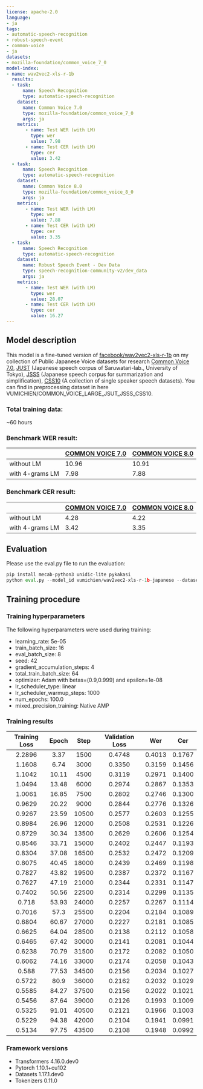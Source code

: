```yaml
---
license: apache-2.0
language:
- ja
tags:
- automatic-speech-recognition
- robust-speech-event
- common-voice
- ja
datasets:
- mozilla-foundation/common_voice_7_0
model-index:
- name: wav2vec2-xls-r-1b
  results:
  - task: 
      name: Speech Recognition
      type: automatic-speech-recognition
    dataset:
      name: Common Voice 7.0
      type: mozilla-foundation/common_voice_7_0
      args: ja
    metrics:
       - name: Test WER (with LM)
         type: wer
         value: 7.98
       - name: Test CER (with LM)
         type: cer
         value: 3.42
  - task:
      name: Speech Recognition
      type: automatic-speech-recognition
    dataset:
      name: Common Voice 8.0
      type: mozilla-foundation/common_voice_8_0
      args: ja
    metrics:
       - name: Test WER (with LM)
         type: wer
         value: 7.88
       - name: Test CER (with LM)
         type: cer
         value: 3.35
  - task:
      name: Speech Recognition
      type: automatic-speech-recognition
    dataset:
      name: Robust Speech Event - Dev Data
      type: speech-recognition-community-v2/dev_data
      args: ja
    metrics:
       - name: Test WER (with LM)
         type: wer
         value: 28.07
       - name: Test CER (with LM)
         type: cer
         value: 16.27 
---
```

## Model description

This model is a fine-tuned version of [facebook/wav2vec2-xls-r-1b](https://huggingface.co/facebook/wav2vec2-xls-r-1b) on my collection of Public Japanese Voice datasets for research [Common Voice 7.0](https://huggingface.co/datasets/mozilla-foundation/common_voice_7_0), [JUST](https://sites.google.com/site/shinnosuketakamichi/publication/jsut) (Japanese speech corpus of Saruwatari-lab., University of Tokyo), [JSSS](https://sites.google.com/site/shinnosuketakamichi/research-topics/jsss_corpus) (Japanese speech corpus for summarization and simplification), [CSS10](https://paperswithcode.com/dataset/css10) (A collection of single speaker speech datasets). You can find in preprocessing dataset in here VUMICHIEN/COMMON_VOICE_LARGE_JSUT_JSSS_CSS10. 

### Total training data:
~60 hours

### Benchmark WER result:
| | [COMMON VOICE 7.0](https://huggingface.co/datasets/mozilla-foundation/common_voice_7_0) | [COMMON VOICE 8.0](https://huggingface.co/datasets/mozilla-foundation/common_voice_8_0)
|---|---|---|
|without LM| 10.96 | 10.91 |
|with 4-grams LM| 7.98 | 7.88 |
### Benchmark CER result:
| | [COMMON VOICE 7.0](https://huggingface.co/datasets/mozilla-foundation/common_voice_7_0) | [COMMON VOICE 8.0](https://huggingface.co/datasets/mozilla-foundation/common_voice_8_0)
|---|---|---|
|without LM| 4.28 | 4.22 |
|with 4-grams LM| 3.42 | 3.35 |
## Evaluation
Please use the eval.py file to run the evaluation:
```python
pip install mecab-python3 unidic-lite pykakasi
python eval.py --model_id vumichien/wav2vec2-xls-r-1b-japanese --dataset mozilla-foundation/common_voice_7_0 --config ja --split test --log_outputs
```

## Training procedure

### Training hyperparameters

The following hyperparameters were used during training:
- learning_rate: 5e-05
- train_batch_size: 16
- eval_batch_size: 8
- seed: 42
- gradient_accumulation_steps: 4
- total_train_batch_size: 64
- optimizer: Adam with betas=(0.9,0.999) and epsilon=1e-08
- lr_scheduler_type: linear
- lr_scheduler_warmup_steps: 1000
- num_epochs: 100.0
- mixed_precision_training: Native AMP

### Training results

| Training Loss | Epoch | Step  | Validation Loss | Wer    | Cer    |
|:-------------:|:-----:|:-----:|:---------------:|:------:|:------:|
| 2.2896        | 3.37  | 1500  | 0.4748          | 0.4013 | 0.1767 |
| 1.1608        | 6.74  | 3000  | 0.3350          | 0.3159 | 0.1456 |
| 1.1042        | 10.11 | 4500  | 0.3119          | 0.2971 | 0.1400 |
| 1.0494        | 13.48 | 6000  | 0.2974          | 0.2867 | 0.1353 |
| 1.0061        | 16.85 | 7500  | 0.2802          | 0.2746 | 0.1300 |
| 0.9629        | 20.22 | 9000  | 0.2844          | 0.2776 | 0.1326 |
| 0.9267        | 23.59 | 10500 | 0.2577          | 0.2603 | 0.1255 |
| 0.8984        | 26.96 | 12000 | 0.2508          | 0.2531 | 0.1226 |
| 0.8729        | 30.34 | 13500 | 0.2629          | 0.2606 | 0.1254 |
| 0.8546        | 33.71 | 15000 | 0.2402          | 0.2447 | 0.1193 |
| 0.8304        | 37.08 | 16500 | 0.2532          | 0.2472 | 0.1209 |
| 0.8075        | 40.45 | 18000 | 0.2439          | 0.2469 | 0.1198 |
| 0.7827        | 43.82 | 19500 | 0.2387          | 0.2372 | 0.1167 |
| 0.7627        | 47.19 | 21000 | 0.2344          | 0.2331 | 0.1147 |
| 0.7402        | 50.56 | 22500 | 0.2314          | 0.2299 | 0.1135 |
| 0.718         | 53.93 | 24000 | 0.2257          | 0.2267 | 0.1114 |
| 0.7016        | 57.3  | 25500 | 0.2204          | 0.2184 | 0.1089 |
| 0.6804        | 60.67 | 27000 | 0.2227          | 0.2181 | 0.1085 |
| 0.6625        | 64.04 | 28500 | 0.2138          | 0.2112 | 0.1058 |
| 0.6465        | 67.42 | 30000 | 0.2141          | 0.2081 | 0.1044 |
| 0.6238        | 70.79 | 31500 | 0.2172          | 0.2082 | 0.1050 |
| 0.6062        | 74.16 | 33000 | 0.2174          | 0.2058 | 0.1043 |
| 0.588         | 77.53 | 34500 | 0.2156          | 0.2034 | 0.1027 |
| 0.5722        | 80.9  | 36000 | 0.2162          | 0.2032 | 0.1029 |
| 0.5585        | 84.27 | 37500 | 0.2156          | 0.2022 | 0.1021 |
| 0.5456        | 87.64 | 39000 | 0.2126          | 0.1993 | 0.1009 |
| 0.5325        | 91.01 | 40500 | 0.2121          | 0.1966 | 0.1003 |
| 0.5229        | 94.38 | 42000 | 0.2104          | 0.1941 | 0.0991 |
| 0.5134        | 97.75 | 43500 | 0.2108          | 0.1948 | 0.0992 |


### Framework versions

- Transformers 4.16.0.dev0
- Pytorch 1.10.1+cu102
- Datasets 1.17.1.dev0
- Tokenizers 0.11.0
